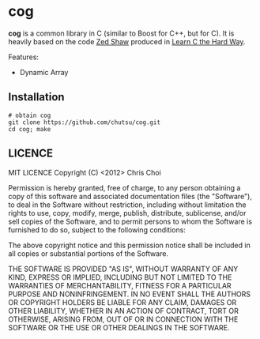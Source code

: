 # cog
**cog** is a common library in C (similar to Boost for C++, but for C). It is
heavily based on the code [Zed Shaw][2] produced in [Learn C the Hard Way][3].

Features:

- Dynamic Array

## Installation

    # obtain cog
    git clone https://github.com/chutsu/cog.git
    cd cog; make


## LICENCE
MIT LICENCE Copyright (C) <2012> Chris Choi

Permission is hereby granted, free of charge, to any person obtaining a copy of
this software and associated documentation files (the "Software"), to deal in
the Software without restriction, including without limitation the rights to
use, copy, modify, merge, publish, distribute, sublicense, and/or sell copies
of the Software, and to permit persons to whom the Software is furnished to do
so, subject to the following conditions:

The above copyright notice and this permission notice shall be included in all
copies or substantial portions of the Software.

THE SOFTWARE IS PROVIDED "AS IS", WITHOUT WARRANTY OF ANY KIND, EXPRESS OR
IMPLIED, INCLUDING BUT NOT LIMITED TO THE WARRANTIES OF MERCHANTABILITY,
FITNESS FOR A PARTICULAR PURPOSE AND NONINFRINGEMENT. IN NO EVENT SHALL THE
AUTHORS OR COPYRIGHT HOLDERS BE LIABLE FOR ANY CLAIM, DAMAGES OR OTHER
LIABILITY, WHETHER IN AN ACTION OF CONTRACT, TORT OR OTHERWISE, ARISING FROM,
OUT OF OR IN CONNECTION WITH THE SOFTWARE OR THE USE OR OTHER DEALINGS IN THE
SOFTWARE.

[2]: http://en.wikipedia.org/wiki/Zed_Shaw
[3]: http://c.learncodethehardway.org/book/
